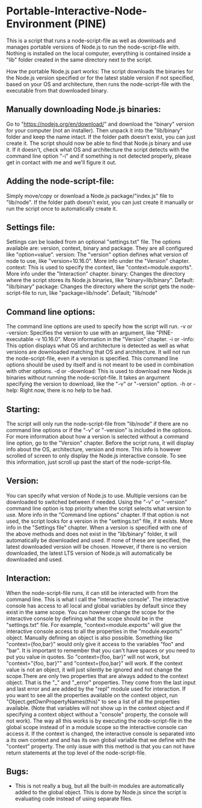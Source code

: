 # Portable-Interactive-Node-Environment (PINE)

This is a script that runs a node-script-file as well as downloads and manages portable versions of Node.js to run the node-script-file with. Nothing is installed on the local computer, everything is contained inside a "lib" folder created in the same directory next to the script.

How the portable Node.js part works:
The script downloads the binaries for the Node.js version specified or for the latest stable version if not specified, based on your OS and architecture, then runs the node-script-file with the executable from that downloaded binary.

## Manually downloading Node.js binaries:
Go to "https://nodejs.org/en/download/" and download the "binary" version for your computer (not an installer). Then unpack it into the "lib/binary" folder and keep the name intact. If the folder path doesn't exist, you can just create it. The script should now be able to find that Node.js binary and use it. If it doesn't, check what OS and architecture the script detects with the command line option "-i" and if something is not detected properly, please get in contact with me and we'll figure it out.

## Adding the node-script-file:
Simply move/copy or download a Node.js package/"index.js" file to "lib/node". If the folder path doesn't exist, you can just create it manually or run the script once to automatically create it.

## Settings file:
Settings can be loaded from an optional "settings.txt" file. The options available are: version, context, binary and package. They are all configured like "option=value".
	version: The "version" option defines what version of node to use, like "version=10.16.0". More info under the "Version" chapter.
	context: This is used to specify the context, like "context=module.exports". More info under the "Interaction" chapter.
	binary: Changes the directory where the script stores its Node.js binaries, like "binary=lib/binary". Default: "lib/binary"
	package: Changes the directory where the script gets the node-script-file to run, like "package=lib/node". Default; "lib/node"

## Command line options:
The command line options are used to specify how the script will run.
	-v or -version: Specifies the version to use with an argument, like "PINE-executable -v 10.16.0". More information in the "Version" chapter.
	-i or -info: This option displays what OS and architecture is detected as well as what versions are downloaded matching that OS and architecture. It will not run the node-script-file, even if a version is specified. This command line options should be used by itself and is not meant to be used in combination with other options.
	-d or -download: This is used to download new Node.js binaries without running the node-script-file. It takes an argument specifying the version to download, like the "-v" or "-version" option.
	-h or -help: Right now, there is no help to be had.

## Starting:
The script will only run the node-script-file from "lib/node" if there are no command line options or if the "-v" or "-version" is included in the options. For more information about how a version is selected without a command line option, go to the "Version" chapter. Before the script runs, it will display info about the OS, architecture, version and more. This info is however scrolled of screen to only display the Node.js interactive console. To see this information, just scroll up past the start of the node-script-file.

## Version:
You can specify what version of Node.js to use. Multiple versions can be downloaded to switched between if needed. Using the "-v" or "-version" command line option is top priority when the script selects what version to use. More info in the "Command line options" chapter. If that option is not used, the script looks for a version in the "settings.txt" file, if it exists. More info in the "Settings file" chapter. When a version is specified with one of the above methods and does not exist in the "lib/binary" folder, it will automatically be downloaded and used. If none of these are specified, the latest downloaded version will be chosen. However, if there is no version downloaded, the latest LTS version of Node.js will automatically be downloaded and used.

## Interaction:
When the node-script-file runs, it can still be interacted with from the command line. This is what I call the "interactive console". The interactive console has access to all local and global variables by default since they exist in the same scope. You can however change the scope for the interactive console by defining what the scope should be in the "settings.txt" file. For example, "context=module.exports" will give the interactive console access to all the properties in the "module.exports" object. Manually defining an object is also possible. Something like "context={foo,bar}" would only give it access to the variables "foo" and "bar". It is important to remember that you can't have spaces or you need to put you value in quotes. So "context={foo, bar}" will not work, but "context="{foo, bar}"" and "context={foo,bar}" will work. If the context value is not an object, it will just silently be ignored and not change the scope.There are only two properties that are always added to the context object. That is the "_" and "_error" properties. They come from the last input and last error and are added by the "repl" module used for interaction. If you want to see all the properties available on the context object, run "Object.getOwnPropertyNames(this)" to see a list of all the properties available. (Note that variables will not show up in the context object and if specifying a context object without a "console" property, the console will not work). The way all this works is by executing the node-script-file in the global scope instead of in a module scope so the interactive console can access it. If the context is changed, the interactive console is separated into a its own context and and has its own global variable that we define with the "context" property. The only issue with this method is that you can not have return statements at the top level of the node-script-file.

## Bugs:
* This is not really a bug, but all the built-in modules are automatically added to the global object. This is done by Node.js since the script is evaluating code instead of using separate files.
